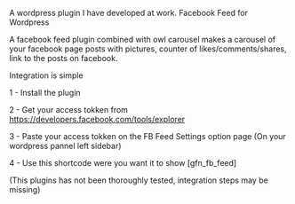 A wordpress plugin I have developed at work. Facebook Feed for Wordpress

A facebook feed plugin combined with owl carousel makes a carousel of your facebook page posts with pictures, counter of likes/comments/shares, link to the posts on facebook.

Integration is simple

1 - Install the plugin

2 - Get your access tokken from https://developers.facebook.com/tools/explorer 

3 - Paste your access tokken on the FB Feed Settings option page (On your wordpress pannel left sidebar)

4 - Use this shortcode were you want it to show [gfn_fb_feed]

(This plugins has not been thoroughly tested, integration steps may be missing)